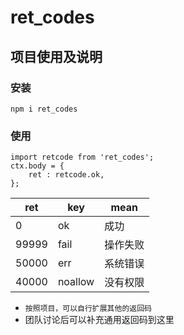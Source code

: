 # ret_codes

## 项目使用及说明

### 安装
`npm i ret_codes`

### 使用
```
import retcode from 'ret_codes';
ctx.body = {
    ret : retcode.ok,
};
```

ret   | key     | mean
--    | --      | --
0     | ok      | 成功
99999 | fail    | 操作失败
50000 | err     | 系统错误
40000 | noallow | 没有权限

- `按照项目，可以自行扩展其他的返回码`
- 团队讨论后可以补充通用返回码到这里
